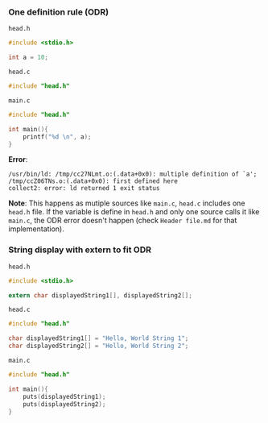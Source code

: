 ### One definition rule (ODR)

``head.h``

```c
#include <stdio.h>

int a = 10;
```
``head.c``
```c
#include "head.h"
```

``main.c``

```c
#include "head.h"

int main(){
	printf("%d \n", a);
}
```

**Error**: 

```
/usr/bin/ld: /tmp/cc27NLmt.o:(.data+0x0): multiple definition of `a'; /tmp/ccZ06TNs.o:(.data+0x0): first defined here
collect2: error: ld returned 1 exit status
```
**Note**: This happens as mutiple sources like ``main.c``, ``head.c`` includes one ``head.h`` file. If the variable is define in ``head.h`` and only one source calls it like ``main.c``, the ODR error doesn't happen (check ``Header file.md`` for that implementation).

### String display with extern to fit ODR

``head.h``
```c
#include <stdio.h>

extern char displayedString1[], displayedString2[];
```

``head.c``
```c
#include "head.h"

char displayedString1[] = "Hello, World String 1";
char displayedString2[] = "Hello, World String 2";
```

``main.c``
```c
#include "head.h"

int main(){
	puts(displayedString1);
	puts(displayedString2);
}
```
